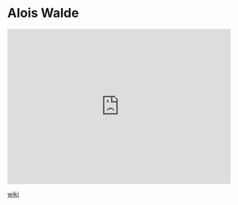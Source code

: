 # Alois Walde
<iframe width="100%" height="350" frameborder="0" allow="accelerometer; autoplay; clipboard-write; encrypted-media; gyroscope; picture-in-picture" allowfullscreen src="https://en.wikipedia.org/wiki/Alois-Walde"></iframe>

[wiki](https://en.wikipedia.org/wiki/Alois-Walde)